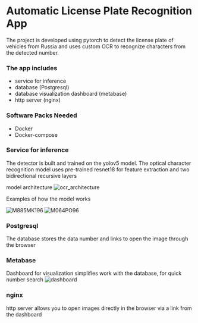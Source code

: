 # Automatic License Plate Recognition App

The project is developed using pytorch to detect the license plate of vehicles from Russia and uses custom OCR to recognize characters from the detected number. 

### The app includes
* service for inference
* database (Postgresql)
* database visualization dashboard (metabase)
* http server (nginx)

### Software Packs Needed
* Docker
* Docker-compose

### Service for inference
The detector is built and trained on the yolov5 model. The optical character recognition model uses pre-trained resnet18 for feature extraction and two bidirectional recursive layers

model architecture
![ocr_architecture](https://user-images.githubusercontent.com/85789260/182594343-e0a9a5cd-787c-461a-bbf1-43dd094e5f90.png)

Examples of how the model works

![M885MK196](https://user-images.githubusercontent.com/85789260/182595126-c3e429be-f5f7-41ad-98bd-fe49fdf4a3a3.jpg)
![M064PO96](https://user-images.githubusercontent.com/85789260/182595151-4f19f76c-5700-4403-9196-e4f58ffb464e.jpg)

### Postgresql
The database stores the data number and links to open the image through the browser

### Metabase
Dashboard for visualization simplifies work with the database, for quick number search
![dashboard](https://user-images.githubusercontent.com/85789260/182598055-741561f3-5449-4d43-b1de-1252db01526a.png)

### nginx
http server allows you to open images directly in the browser via a link from the dashboard

